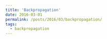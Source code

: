 ```yaml
---
title: 'Backpropagation'
date: 2016-03-01
permalink: /posts/2016/03/backpropagation/
tags:
  - backpropagation
---
```

